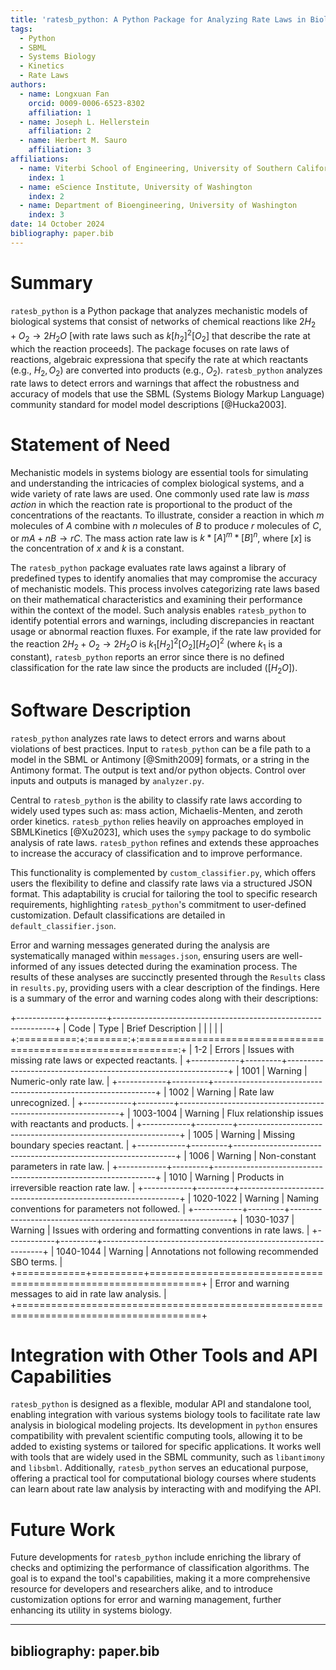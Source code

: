 ```yaml
---
title: 'ratesb_python: A Python Package for Analyzing Rate Laws in Biological Models'
tags:
  - Python
  - SBML
  - Systems Biology
  - Kinetics
  - Rate Laws
authors:
  - name: Longxuan Fan
    orcid: 0009-0006-6523-8302
    affiliation: 1
  - name: Joseph L. Hellerstein
    affiliation: 2
  - name: Herbert M. Sauro
    affiliation: 3
affiliations:
  - name: Viterbi School of Engineering, University of Southern California
    index: 1
  - name: eScience Institute, University of Washington
    index: 2
  - name: Department of Bioengineering, University of Washington
    index: 3
date: 14 October 2024
bibliography: paper.bib
---
```


# Summary

`ratesb_python` is a Python package that analyzes mechanistic models of biological systems that consist of networks of chemical reactions like $2 H_2 + O_2 \rightarrow 2 H_2O$ [with rate laws such as $k [h_2]^2 [O_2]$ that describe the rate at which the reaction proceeds]. The package focuses on rate laws of reactions, algebraic expressiona that specify the rate at which reactants (e.g., $H_2, O_2$) are converted into products (e.g., $O_2$). ``ratesb_python`` analyzes rate laws to detect errors and warnings that affect the robustness and accuracy of models that use the SBML (Systems Biology Markup Language) community standard for model model descriptions [@Hucka2003].

# Statement of Need

Mechanistic models in systems biology are essential tools for simulating and understanding the intricacies of complex biological systems, and a wide variety of rate laws are used. One commonly used rate law is *mass action* in which the reaction rate is proportional to the product of the concentrations of the reactants. To illustrate, consider a reaction in which $m$ molecules of $A$ combine with $n$ molecules of $B$ to produce $r$ molecules of $C$, or $m A + n B \rightarrow r C$. The mass action rate law is $k*[A]^m*[B]^n$, where $[x]$ is the concentration of $x$ and $k$ is a constant.

The  `ratesb_python` package evaluates rate laws against a library of predefined types to identify anomalies that may compromise the accuracy of mechanistic models. This process involves categorizing rate laws based on their mathematical characteristics and examining their performance within the context of the model. Such analysis enables `ratesb_python` to identify potential errors and warnings, including discrepancies in reactant usage or abnormal reaction fluxes. For example, if the rate law provided for the reaction $2 H_2 + O_2 \rightarrow 2 H_2O$ is $k_1 [H_2]^2 [O_2] [H_2O]^2$ (where $k_1$ is a constant), ``ratesb_python`` reports an error since there is no defined classification for the rate law since the products are included ($[H_2O]$).

# Software Description

`ratesb_python` analyzes rate laws to detect errors and warns about violations of best practices. Input to ``ratesb_python`` can be a file path to a model in the SBML or Antimony [@Smith2009] formats, or a string in the Antimony format. The output is text and/or python objects. Control over inputs and outputs is managed by ``analyzer.py``.

Central to ``ratesb_python`` is the ability to classify rate laws according to widely used types such as: mass action, Michaelis-Menten, and zeroth order kinetics. ``ratesb_python`` relies heavily on approaches employed in SBMLKinetics [@Xu2023], which uses the ``sympy`` package to do symbolic analysis of rate laws. `ratesb_python` refines and extends these approaches to increase the accuracy of classification and to improve performance.

This functionality is complemented by `custom_classifier.py`, which offers users the flexibility to define and classify rate laws via a structured JSON format. This adaptability is crucial for tailoring the tool to specific research requirements, highlighting `ratesb_python`'s commitment to user-defined customization. Default classifications are detailed in `default_classifier.json`.

Error and warning messages generated during the analysis are systematically managed within `messages.json`, ensuring users are well-informed of any issues detected during the examination process. The results of these analyses are succinctly presented through the `Results` class in `results.py`, providing users with a clear description of the findings. Here is a summary of the error and warning codes along with their descriptions:

+------------+---------+---------------------------------------------------------------+
| Code       | Type    | Brief Description                                             |
|            |         |                                                               |
+:==========:+:=======:+:=============================================================:+
| 1-2        | Errors  | Issues with missing rate laws or expected reactants.          |
+------------+---------+---------------------------------------------------------------+
| 1001       | Warning | Numeric-only rate law.                                        |
+------------+---------+---------------------------------------------------------------+
| 1002       | Warning | Rate law unrecognized.                                        |
+------------+---------+---------------------------------------------------------------+
| 1003-1004  | Warning | Flux relationship issues with reactants and products.         |
+------------+---------+---------------------------------------------------------------+
| 1005       | Warning | Missing boundary species reactant.                            |
+------------+---------+---------------------------------------------------------------+
| 1006       | Warning | Non-constant parameters in rate law.                          |
+------------+---------+---------------------------------------------------------------+
| 1010       | Warning | Products in irreversible reaction rate law.                   |
+------------+---------+---------------------------------------------------------------+
| 1020-1022  | Warning | Naming conventions for parameters not followed.               |
+------------+---------+---------------------------------------------------------------+
| 1030-1037  | Warning | Issues with ordering and formatting conventions in rate laws. |
+------------+---------+---------------------------------------------------------------+
| 1040-1044  | Warning | Annotations not following recommended SBO terms.              |
+============+=========+===============================================================+
| Error and warning messages to aid in rate law analysis.                              |
+======================================================================================+


# Integration with Other Tools and API Capabilities

`ratesb_python` is designed as a flexible, modular API and standalone tool, enabling integration with various systems biology tools to facilitate rate law analysis in biological modeling projects. Its development in ``python`` ensures compatibility with prevalent scientific computing tools, allowing it to be added to existing systems or tailored for specific applications. It works well with tools that are widely used in the SBML community, such as ``libantimony`` and ``libsbml``. Additionally, `ratesb_python` serves an educational purpose, offering a practical tool for computational biology courses where students can learn about rate law analysis by interacting with and modifying the API.

# Future Work

Future developments for `ratesb_python` include enriching the library of checks and optimizing the performance of classification algorithms. The goal is to expand the tool's capabilities, making it a more comprehensive resource for developers and researchers alike, and to introduce customization options for error and warning management, further enhancing its utility in systems biology.

---
bibliography: paper.bib
---
